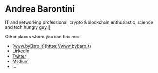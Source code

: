 # Andrea Barontini

IT and networking professional, crypto & blockchain enthusiastic, science and tech hungry guy 🙂

Other places where you can find me:

* [www.byBaro.it](https://www.bybaro.it)
* [LinkedIn](https://linkedin.com/in/andreabarontini)
* [Twitter](https://twitter.com/andreabaro77)
* [Medium](https://baro77.medium.com)
* ...
